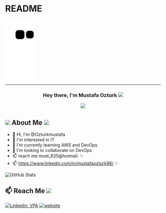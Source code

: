 # README

![snake svg](https://github.com/Comp-Wolf/Comp-Wolf/blob/output/github-contribution-grid-snake.svg)

-------------

<h3 align="center">Hey there, I'm Mustafa Ozturk  <img src="https://media.giphy.com/media/hvRJCLFzcasrR4ia7z/giphy.gif" width="28">

  
<a href="#"><img width="50%" height="auto" src="https://www.pexels.com/tr-tr/fotograf/cityscape-gorunumu-325185/" height="75px"/></a>
  
## <img src="https://wallpaperaccess.com/full/3304183.jpg" width="4%"> About Me <img src="https://wallpaperaccess.com/full/3304183.jpg" width="4%">
  
- 👋 Hi, I'm @Ozturkmustafa
- 👀 I'm interested in IT
- 🌱 I'm currently learning AWS and DevOps
- 💞️ I'm looking to collaborate on DevOps
- 📫 reach me must_835@hotmail.  ✨
- 📫 https://www.linkedin.com/in/mustafaozturk88/   ✨
  
![GitHub Stats](https://github-readme-stats.vercel.app/api?username=Ozturkmustafağ&theme=radical)

  
## 📫 Reach Me <img src='https://raw.githubusercontent.com/ShahriarShafin/ShahriarShafin/main/Assets/handshake.gif' width="70px">

[![Linkedin: VPA](https://img.shields.io/badge/linkedin-%230077B5.svg?&style=for-the-badge&logo=linkedin&logoColor=white)](https://www.linkedin.com/in/mustafaozturk88/ )
[![website](https://img.shields.io/badge/gmail-f1f2f6.svg?&style=for-the-badge&logo=gmail&logoColor=red)](mailto:must_835@hotmail.com)
  
<!---
Mustafa Ozturk/Mustafa Ozturk is a ✨ special ✨ repository because its `README.md` (this file) appears on your GitHub profile.
You can click the Preview link to take a look at your changes.
--->
